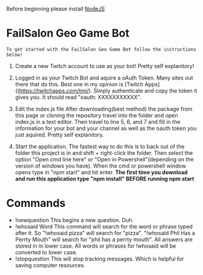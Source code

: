 Before beginning please install [NodeJS](https://nodejs.org/en/)

# FailSalon Geo Game Bot
    To get started with the FailSalon Geo Game Bot follow the instructions below!

1. Create a new Twitch account to use as your bot!
    Pretty self explanitory!

2. Logged in as your Twitch Bot and aquire a oAuth Token.
    Many sites out there that do this. Best one in my opinion is [Twitch Apps]((https://twitchapps.com/tmi/). Simply authenticate and copy the token it gives you. It should read "oauth: XXXXXXXXXXX".

3. Edit the index.js file
    After downloading(best method) the package from this page or cloning the repository travel into the folder and open index.js in a text editor. Then travel to line 5, 6, and 7 and fill in the information for your bot and your channel as well as the oauth token you just aquired. Pretty self explanitory.

4. Start the application.
    The fastest way to do this is to back out of the folder this project is in and shift + right-click the folder. Then select the option "Open cmd line here" or "Open in Powershell"(depending on the version of windows you have). When the cmd or powershell window opens type in "npm start" and hit enter.
    **The first time you download and run this application type "npm install" BEFORE running npm start**

# Commands

* !newquestion
    This begins a new question. Duh.
* !whosaid Word
    This command will search for the word or phrase typed after it. So "!whosaid pizza" will search for "pizza". "!whosaid Phil Has a Perrty Mouth" will search for "phil has a perrty mouth". All answers are stored in in lower case. All words or phrases for !whosaid will be converted to lower case.
* !stopquestion
    This will stop tracking messages. Which is helpful for saving computer resources.

